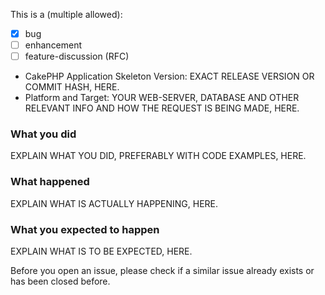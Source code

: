 This is a (multiple allowed):

* [x] bug
* [ ] enhancement
* [ ] feature-discussion (RFC)

* CakePHP Application Skeleton Version: EXACT RELEASE VERSION OR COMMIT HASH, HERE.
* Platform and Target: YOUR WEB-SERVER, DATABASE AND OTHER RELEVANT INFO AND HOW THE REQUEST IS BEING MADE, HERE.

### What you did
EXPLAIN WHAT YOU DID, PREFERABLY WITH CODE EXAMPLES, HERE.

### What happened
EXPLAIN WHAT IS ACTUALLY HAPPENING, HERE.

### What you expected to happen
EXPLAIN WHAT IS TO BE EXPECTED, HERE.

Before you open an issue, please check if a similar issue already exists or has been closed before.
